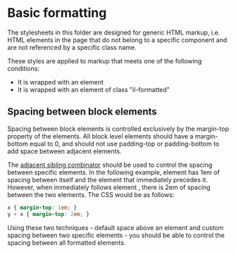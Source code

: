 # Basic formatting

The stylesheets in this folder are designed for generic HTML markup, i.e. HTML elements in the page that do not belong to a specific component and are not referenced by a specific class name.

These styles are applied to markup that meets one of the following conditions:

* It is wrapped with an <il-page> element
* It is wrapped with an element of class "il-formatted"

## Spacing between block elements

Spacing between block elements is controlled exclusively by the margin-top property of the elements. All block level elements should have a margin-bottom equal to 0, and should not use padding-top or padding-bottom to add space between adjacent elements. 

The [adjacent sibling combinator](https://developer.mozilla.org/en-US/docs/Web/CSS/Adjacent_sibling_combinator) should be used to control the spacing between specific elements. In the following example, element <x> has 1em of spacing between itself and the element that immediately precedes it. However, when <x> immediately follows element <y>, there is 2em of spacing between the two elements. The CSS would be as follows:

````css
x { margin-top: 1em; }
y + x { margin-top: 2em; }
````

Using these two techniques - default space above an element and custom spacing between two specific elements - you should be able to control the spacing between all formatted elements.
